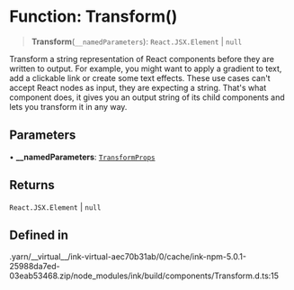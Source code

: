 # Function: Transform()

> **Transform**(`__namedParameters`): `React.JSX.Element` \| `null`

Transform a string representation of React components before they are written to output.
For example, you might want to apply a gradient to text, add a clickable link or create some text effects.
These use cases can't accept React nodes as input, they are expecting a string.
That's what <Transform> component does, it gives you an output string of its child components and lets you transform it in any way.

## Parameters

• **\_\_namedParameters**: [`TransformProps`](../type-aliases/TransformProps.md)

## Returns

`React.JSX.Element` \| `null`

## Defined in

.yarn/\_\_virtual\_\_/ink-virtual-aec70b31ab/0/cache/ink-npm-5.0.1-25988da7ed-03eab53468.zip/node\_modules/ink/build/components/Transform.d.ts:15

